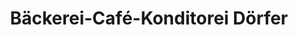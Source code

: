 ---
title: "Bäckerei-Café-Konditorei Dörfer"
url: /koenigswartha/baeckerei-cafe-konditorei-doerfer/
shop: Bäckerei
---